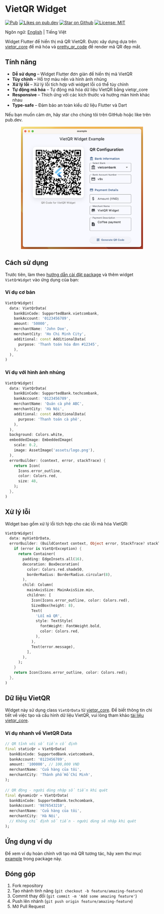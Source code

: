 # VietQR Widget

<p align="left">
  <a href="https://pub.dev/packages/vietqr_widget"><img src="https://img.shields.io/pub/v/vietqr_widget.svg" alt="Pub"></a>
  <a href="https://pub.dev/packages/vietqr_widget/score"><img src="https://img.shields.io/pub/likes/vietqr_widget?logo=dart" alt="Likes on pub.dev"></a>
  <a href="https://github.com/promops/vietqr_widget"><img src="https://img.shields.io/github/stars/vanvixi/vietqr.dart.svg?style=flat&logo=github&colorB=deeppink&label=stars" alt="Star on Github"></a>
  <a href="https://opensource.org/licenses/MIT"><img src="https://img.shields.io/badge/license-MIT-purple.svg" alt="License: MIT"></a>
</p>

Ngôn ngữ: [English](README.md) | Tiếng Việt

Widget Flutter để hiển thị mã QR VietQR. Được xây dựng dựa trên [vietqr_core](https://pub.dev/packages/vietqr_core) để mã hóa và [pretty_qr_code](https://pub.dev/packages/pretty_qr_code) để render mã QR đẹp mắt.

## Tính năng

* **Dễ sử dụng** – Widget Flutter đơn giản để hiển thị mã VietQR
* **Tùy chỉnh** – Hỗ trợ màu nền và hình ảnh nhúng
* **Xử lý lỗi** – Xử lý lỗi tích hợp với widget lỗi có thể tùy chỉnh
* **Tự động mã hóa** – Tự động mã hóa dữ liệu VietQR bằng vietqr_core
* **Responsive** – Thích ứng với các kích thước và hướng màn hình khác nhau
* **Type-safe** – Đảm bảo an toàn kiểu dữ liệu Flutter và Dart

Nếu bạn muốn cảm ơn, hãy star cho chúng tôi trên GitHub hoặc like trên pub.dev.

<p align="center">
  <img src="images/demo.webp" alt="VietQR Widget Demo" width="400"/>
</p>

## Cách sử dụng

Trước tiên, làm theo [hướng dẫn cài đặt package](https://pub.dev/packages/vietqr_widget/install) và thêm widget `VietQrWidget` vào ứng dụng của bạn:

### Ví dụ cơ bản

```dart
VietQrWidget(
  data: VietQrData(
    bankBinCode: SupportedBank.vietcombank,
    bankAccount: '0123456789',
    amount: '50000',
    merchantName: 'John Doe',
    merchantCity: 'Ho Chi Minh City',
    additional: const AdditionalData(
      purpose: 'Thanh toán hóa đơn #12345',
    ),
  ),
)
```

### Ví dụ với hình ảnh nhúng

```dart
VietQrWidget(
  data: VietQrData(
    bankBinCode: SupportedBank.techcombank,
    bankAccount: '0123456789',
    merchantName: 'Quán cà phê ABC',
    merchantCity: 'Hà Nội',
    additional: const AdditionalData(
      purpose: 'Thanh toán cà phê',
    ),
  ),
  background: Colors.white,
  embeddedImage: EmbeddedImage(
    scale: 0.2,
    image: AssetImage('assets/logo.png'),
  ),
  errorBuilder: (context, error, stackTrace) {
    return Icon(
      Icons.error_outline,
      color: Colors.red,
      size: 48,
    );
  },
)
```


## Xử lý lỗi

Widget bao gồm xử lý lỗi tích hợp cho các lỗi mã hóa VietQR:

```dart
VietQrWidget(
  data: myVietQrData,
  errorBuilder: (BuildContext context, Object error, StackTrace? stackTrace) {
    if (error is VietQrException) {
      return Container(
        padding: EdgeInsets.all(16),
        decoration: BoxDecoration(
          color: Colors.red.shade50,
          borderRadius: BorderRadius.circular(8),
        ),
        child: Column(
          mainAxisSize: MainAxisSize.min,
          children: [
            Icon(Icons.error_outline, color: Colors.red),
            SizedBox(height: 8),
            Text(
              'Lỗi mã QR',
              style: TextStyle(
                fontWeight: FontWeight.bold,
                color: Colors.red,
              ),
            ),
            Text(error.message),
          ],
        ),
      );
    }
    return Icon(Icons.error_outline, color: Colors.red);
  },
)
```

## Dữ liệu VietQR

Widget này sử dụng class `VietQrData` từ [vietqr_core](https://pub.dev/packages/vietqr_core). Để biết thông tin chi tiết về việc tạo và cấu hình dữ liệu VietQR, vui lòng tham khảo [tài liệu vietqr_core](https://pub.dev/documentation/vietqr_core/latest).

### Ví dụ nhanh về VietQR Data

```dart
// QR tĩnh với số tiền cố định
final staticQr = VietQrData(
  bankBinCode: SupportedBank.vietcombank,
  bankAccount: '0123456789',
  amount: '100000', // 100,000 VND
  merchantName: 'Cửa hàng của tôi',
  merchantCity: 'Thành phố Hồ Chí Minh',
);

// QR động - người dùng nhập số tiền khi quét
final dynamicQr = VietQrData(
  bankBinCode: SupportedBank.techcombank,
  bankAccount: '9876543210',
  merchantName: 'Cửa hàng của tôi',
  merchantCity: 'Hà Nội',
  // Không chỉ định số tiền - người dùng sẽ nhập khi quét
);
```

## Ứng dụng ví dụ

Để xem ví dụ hoàn chỉnh với tạo mã QR tương tác, hãy xem thư mục [example](https://github.com/vanvixi/vietqr.dart/blob/main/packages/vietqr_widget/example/lib/main.dart) trong package này.

## Đóng góp

1. Fork repository
2. Tạo nhánh tính năng (`git checkout -b feature/amazing-feature`)
3. Commit thay đổi (`git commit -m 'Add some amazing feature'`)
4. Push lên nhánh (`git push origin feature/amazing-feature`)
5. Mở Pull Request